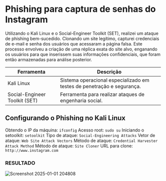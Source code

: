 # Phishing para captura de senhas do Instagram

Utilizando o Kali Linux e o Social-Engineer Toolkit (SET), realizei um ataque de phishing bem-sucedido. Clonando um site legítimo, capturei credenciais de e-mail e senha dos usuários que acessaram a página falsa. Este processo envolveu a criação de uma réplica exata do site alvo, enganando os usuários para que inserissem suas informações confidenciais, que foram então armazenadas para análise posterior.

| Ferramenta          | Descrição                                                                 |
|---------------------|--------------------------------------------------------------------------|
| Kali Linux          | Sistema operacional especializado em testes de penetração e segurança.   |
| Social-Engineer Toolkit (SET) | Ferramenta para realizar ataques de engenharia social.          |

## Configurando o Phishing no Kali Linux
Obtendo o IP da máquina: ``ifconfig``
Acesso root: ``sudo su``
Iniciando o setoolkit: ``setoolkit``
Tipo de ataque: ``Social-Engineering Attacks``
Vetor de ataque: ``Web Site Attack Vectors``
Método de ataque: ``Credential Harvester Attack Method``
Método de ataque: ``Site Cloner``
URL para clone: ``http://www.instagram.com``

### RESULTADO

![Screenshot 2025-01-01 204808](https://github.com/user-attachments/assets/960d1001-681c-4d5d-8f46-0f31a2cd0d4a)

